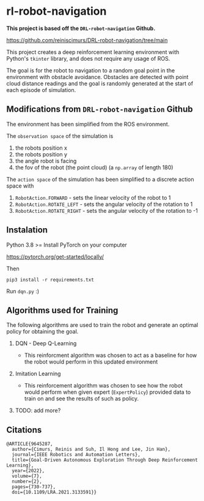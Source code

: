 # rl-robot-navigation

**This project is based off the `DRL-robot-navigation` Github.** 

https://github.com/reiniscimurs/DRL-robot-navigation/tree/main  


This project creates a deep reinforcement learning environment with Python's `tkinter` library, and does not require any usage of ROS. 


The goal is for the robot to navigation to a random goal point in the environment with obstacle avoidance. Obstacles are detected with point cloud distance readings and the goal is randomly generated at the start of each episode of simulation.

## Modifications from `DRL-robot-navigation` Github

The environment has been simplified from the ROS environment. 

The `observation space` of the simulation is 
1. the robots position x
2. the robots position y
3. the angle robot is facing
4. the fov of the robot (the point cloud) (a `np.array` of length 180)

The `action space` of the simulation has been simplified to a discrete action space with 
1. `RobotAction.FORWARD` - sets the linear velocity of the robot to 1
2. `RobotAction.ROTATE_LEFT` - sets the angular velocity of the rotation to 1
3. `RobotAction.ROTATE_RIGHT` - sets the angular velocity of the rotation to -1

## Instalation 
Python 3.8 >=
Install PyTorch on your computer

https://pytorch.org/get-started/locally/

Then 
```
pip3 install -r requirements.txt
```

Run `dqn.py` :)

## Algorithms used for Training

The following algorithms are used to train the robot and generate an optimal policy for obtaining the goal. 

1. DQN - Deep Q-Learning
    - This reinforcment algorithm was chosen to act as a baseline for how the robot would perform in this updated environment

2. Imitation Learning 
    - This reinforcement algorithm was chosen to see how the robot would perform when given expert (`ExpertPolicy`) provided data to train on and see the results of such as policy.

3. TODO: add more?


## Citations
    @ARTICLE{9645287,
      author={Cimurs, Reinis and Suh, Il Hong and Lee, Jin Han},
      journal={IEEE Robotics and Automation Letters}, 
      title={Goal-Driven Autonomous Exploration Through Deep Reinforcement Learning}, 
      year={2022},
      volume={7},
      number={2},
      pages={730-737},
      doi={10.1109/LRA.2021.3133591}}

